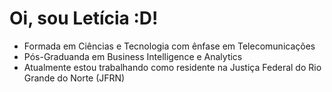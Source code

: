 # Oi, sou Letícia :D!

- Formada em Ciências e Tecnologia com ênfase em Telecomunicações
- Pós-Graduanda em Business Intelligence e Analytics
- Atualmente estou trabalhando como residente na Justiça Federal do Rio Grande do Norte (JFRN)
